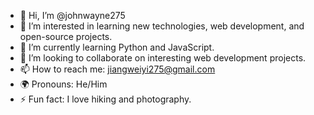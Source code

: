 - 👋 Hi, I’m @johnwayne275
- 👀 I’m interested in learning new technologies, web development, and open-source projects.
- 🌱 I’m currently learning Python and JavaScript.
- 💞️ I’m looking to collaborate on interesting web development projects.
- 📫 How to reach me: jiangweiyi275@gmail.com
- 🌍 Pronouns: He/Him
- ⚡ Fun fact: I love hiking and photography.

<!---
johnwayne275/johnwayne275 is a ✨ special ✨ repository because its `README.md` (this file) appears on your GitHub profile.
You can click the Preview link to take a look at your changes.
--->
